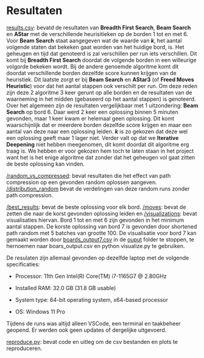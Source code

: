 # Resultaten

[results.csv](results.csv): bevatd de resultaten van **Breadth First Search**, **Beam Search** en **AStar** met de verschillende heurisitieken op de borden 1 tot en met 6. Voor **Beam Search** staat aangegeven wat de waarde van ***k***, het aantal volgende staten dat bekeken gaat worden van het huidige bord, is. Het geheugen en tijd dat genoteerd is zal verschillen per run iets verschillen. Dit komt bij **Breadth First Search** doordat de volgende borden in een willeurige volgorde bekeken wordt. Bij de andere genoemde algoritme komt dit doordat verschillende borden dezelfde score kunnen krijgen van de heuristiek. Dit laatste zorgt er bij **Beam Search** en **AStar3** (of **Freed Moves Heuristic**) voor dat het aantal stappen ook verschilt per run. Om deze reden zijn deze 2 algoritme 3 keer gerunt op alle borden en de resultaten van de waarneming in het midden (gebaseerd op het aantal stappen) is genoteerd. Over het algemeen zijn de resultaten vergelijkbaar met 1 uitzondering: **Beam Search** op bord 6. Daar werd 2 keer een oplossing binnen 5 minuten gevonden, maar 1 keer kwam er helemaal geen oplossing. Dit komt waarschijnlijk dat er meerdere borden dezelfde score krijgen en maar een aantal van deze naar een oplossing leiden. ***k*** is zo gekozen dat deze wel een oplossing geeft maar 1 lager niet. Verder valt op dat we **Iterative Deepening** niet hebben meegenomen, dit komt doordat dit algoritme erg traag is. We hebben er voor gekozen hem toch te laten staan in het project want het is het enige algoritme dat zonder dat het geheugen vol gaat zitten de beste oplossing kan vinden.

[/random_vs_compressed](random_vs_compressed): bevat resultaten die het effect van path compression op een gevonden random oplossen aangeven. [/distribution_random](distribution_random) bevat de verdelingen van deze random runs zonder path compression.

[/best_results](best_results): bevat de beste oplossing voor elk bord. [/moves](best_results/moves): bevat de zetten die naar de korst gevonden oplossing leiden en [/visualizations](best_results/visualizations): bevat visualisaties hiervan. Bord 1 tot en met 6 zijn gevonden in het minimum aantal stappen. De korste oplossing van bord 7 is gevonden door shortened path random met 5 batches van grootte 100. De visualisatie voor bord 7 kan gemaakt worden door [boards_output7.csv](best_results/visualizations/boards_output7.csv) in de [ouput](output) folder te stoppen, te hernoemen naar boars_output.csv en python visualize.py te gebruiken.

De resulaten zijn allemaal gevonden op dezelfde laptop met de volgende specificaties: 

* Processor: 11th Gen Intel(R) Core(TM) i7-1165G7 @ 2.80GHz

* Installed RAM: 32.0 GB (31.8 GB usable)

* System type: 64-bit operating system, x64-based processor

* OS: Windows 11 Pro

Tijdens de runs was altijd alleen VSCode, een terminal en taakbeheer geopend. Er werden ook geen updates of dergelijke uitgevoerd.

[reproduce.py](reproduce.py): bevat code en uitleg om de csv bestanden en plots te reproduceren.